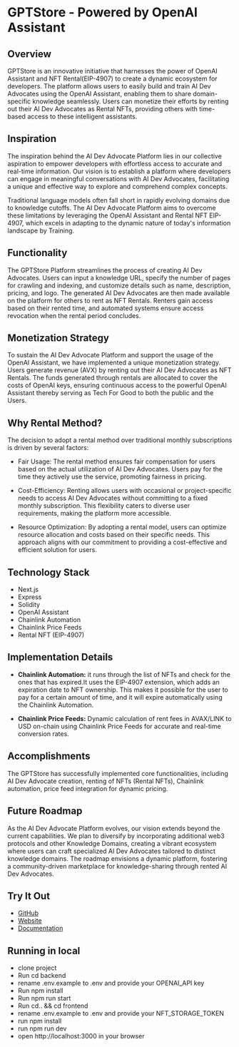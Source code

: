 # GPTStore - Powered by OpenAI Assistant

## Overview
GPTStore is an innovative initiative that harnesses the power of OpenAI Assistant and NFT Rental(EIP-4907) to create a dynamic ecosystem for developers. The platform allows users to easily build and train AI Dev Advocates using the OpenAI Assistant, enabling them to share domain-specific knowledge seamlessly. Users can monetize their efforts by renting out their AI Dev Advocates as Rental NFTs, providing others with time-based access to these intelligent assistants.

## Inspiration
The inspiration behind the AI Dev Advocate Platform lies in our collective aspiration to empower developers with effortless access to accurate and real-time information. Our vision is to establish a platform where developers can engage in meaningful conversations with AI Dev Advocates, facilitating a unique and effective way to explore and comprehend complex concepts.

Traditional language models often fall short in rapidly evolving domains due to knowledge cutoffs. The AI Dev Advocate Platform aims to overcome these limitations by leveraging the OpenAI Assistant and Rental NFT EIP-4907, which excels in adapting to the dynamic nature of today's information landscape by Training.

## Functionality
The GPTStore Platform streamlines the process of creating AI Dev Advocates. Users can input a knowledge URL, specify the number of pages for crawling and indexing, and customize details such as name, description, pricing, and logo. The generated AI Dev Advocates are then made available on the platform for others to rent as NFT Rentals. Renters gain access based on their rented time, and automated systems ensure access revocation when the rental period concludes.

## Monetization Strategy
To sustain the AI Dev Advocate Platform and support the usage of the OpenAI Assistant, we have implemented a unique monetization strategy. Users generate revenue (AVX) by renting out their AI Dev Advocates as NFT Rentals. The funds generated through rentals are allocated to cover the costs of OpenAI keys, ensuring continuous access to the powerful OpenAI Assistant thereby serving as Tech For Good to both the public and the Users.

## Why Rental Method?
The decision to adopt a rental method over traditional monthly subscriptions is driven by several factors:

- Fair Usage: The rental method ensures fair compensation for users based on the actual utilization of AI Dev Advocates. Users pay for the time they actively use the service, promoting fairness in pricing.

- Cost-Efficiency: Renting allows users with occasional or project-specific needs to access AI Dev Advocates without committing to a fixed monthly subscription. This flexibility caters to diverse user requirements, making the platform more accessible.

- Resource Optimization: By adopting a rental model, users can optimize resource allocation and costs based on their specific needs. This approach aligns with our commitment to providing a cost-effective and efficient solution for users.

## Technology Stack
- Next.js
- Express
- Solidity
- OpenAI Assistant
- Chainlink Automation
- Chainlink Price Feeds
- Rental NFT (EIP-4907)

## Implementation Details

- **Chainlink Automation:** it runs through the list of NFTs and check for the ones that has expired.It uses the EIP-4907 extension, which adds an expiration date to NFT ownership. This makes it possible for the user to pay for a certain amount of time, and it will expire automatically using the Chainlink Automation.

- **Chainlink Price Feeds:** Dynamic calculation of rent fees in AVAX/LINK to USD on-chain using Chainlink Price Feeds for accurate and real-time conversion rates.

## Accomplishments
The GPTStore has successfully implemented core functionalities, including AI Dev Advocate creation, renting of NFTs (Rental NFTs), Chainlink automation, price feed integration for dynamic pricing.

## Future Roadmap
As the AI Dev Advocate Platform evolves, our vision extends beyond the current capabilities. We plan to diversify by incorporating additional web3 protocols and other Knowledge Domains, creating a vibrant ecosystem where users can craft specialized AI Dev Advocates tailored to distinct knowledge domains. The roadmap envisions a dynamic platform, fostering a community-driven marketplace for knowledge-sharing through rented AI Dev Advocates.

## Try It Out

- [GitHub](https://github.com/nwakaku/GPTStore)
- [Website](https://yourplatformwebsite.com)
- [Documentation](https://gptstore.gitbook.io/gptstore-documentation/)

## Running in local

- clone project 
- Run cd backend 
- rename .env.example to .env and provide your OPENAI_API key
- Run npm install
- Run npm run start
- Run cd.. && cd frontend
- rename .env.example to .env and provide your NFT_STORAGE_TOKEN 
- run npm install
- run npm run dev
- open http://localhost:3000 in your browser
